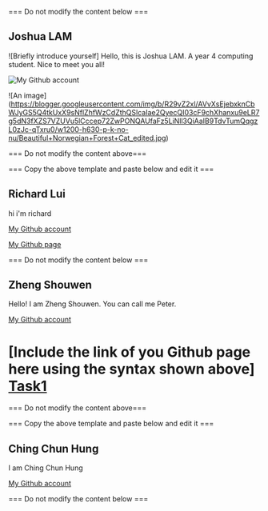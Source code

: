 === Do not modify the content below ===

## Joshua LAM
![Briefly introduce yourself]
Hello, this is Joshua LAM. A year 4 computing student. Nice to meet you all!

![My Github account](https://joshualam21.github.io/COMP3122_LEC1/)

![An image]
(https://blogger.googleusercontent.com/img/b/R29vZ2xl/AVvXsEjebxknCbWJyGS5Q4tkUxX9sNflZhfWzCdZthQSlcaIae2QyecQI03cF9chXhanxu9eLR7g5dN3fXZS7VZUVu5lCccep72ZwPONQAUfaFz5LiNll3QiAaIB9TdvTumQqgzL0zJc-qTxru0/w1200-h630-p-k-no-nu/Beautiful+Norwegian+Forest+Cat_edited.jpg)

=== Do not modify the content above===

=== Copy the above template and paste below and edit it ===

## Richard Lui
hi i'm richard

[My Github account](http://www.github.com/cswclui)

[My Github page](https://cswclui.github.io/my_github_page/)



=== Do not modify the content below ===

## Zheng Shouwen
Hello! I am Zheng Shouwen. You can call me Peter.

[My Github account](http://www.github.com/freeeast/)

[Include the link of you Github page here using the syntax shown above]
[Task1 ](https://github.com/freeeast/COMP_3122_ex1.git)
=======


=== Do not modify the content above===

=== Copy the above template and paste below and edit it ===



## Ching Chun Hung
I am Ching Chun Hung

[My Github account](https://github.com/SouirTommer)

=== Do not modify the content below ===


